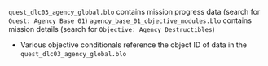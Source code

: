 `quest_dlc03_agency_global.blo` contains mission progress data (search for `Quest: Agency Base 01`)
`agency_base_01_objective_modules.blo` contains mission details (search for `Objective: Agency Destructibles`)
- Various objective conditionals reference the object ID of data in the `quest_dlc03_agency_global.blo`
